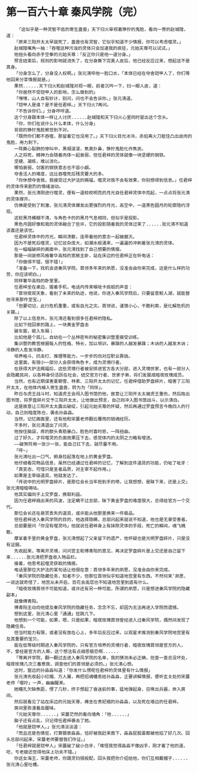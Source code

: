 # 第一百六十章 秦风学院（完）
        「这似乎是一种灵智不低的寄生蛊兽」天下归火审视着狰狞的鬼脸，看向一旁的赵城隍，道：
       「原来三阳开太太早就死了，蛊兽也有灵智，它似乎知道不少情报，你可以考虑噬灵。」
       赵城隍嘴角一抽：「吞噬这种污浊的灵体只会加速我的疯狂，元始天尊可以试试。」
       他扭头看向赤手空拳的元始天尊：「反正你只是他一道分身。」
       预言结束后，规则的影响就消失了，在分身撕下完美人皮后，他已经反应过来，想起这不是真身。
       「分身怎么了，分身没人权啊。」张元清啐他一脸口水，「本体已经在夺舍铠甲人了，你们等他回来分享情报就是。」
       果然......天下归火和赵城隍对视一眼，前者沉吟一下，扫一眼人皮，道：
       「你居然不受铠甲人的影响，怎么做到的」
       「嘿嘿，山人自有妙计，别问，问也不会告诉你。」张元清道。
       「铠甲人是谁？是不是任君梓。」天下归火7再问。
       「不告诉你们。」分身哼哼道。
       这个分身跟本体一样让人讨厌......赵城隍和天下归火心里同时冒出这个念头。
       「你，你们在说什么什么本体，什么分身」
       背部的狰狞鬼脸察觉到不对。
       「既然你们都不吞噬，那留着它也没用了。」天下归火目光冰冷，赤焰离火刀抵住凸出皮肉的鬼脸，用力刺下。
       一阵撕心裂肺的惨叫中，黑烟滚滚，焦臭扑鼻，狰狞鬼脸化作焦炭。
       人之将死，精神力会随着肉体一起衰弱，但任君梓的灵体就像一块坚硬的钢铁。
       坚硬、凝练，难以消化。
       哪怕衰弱，剑客的钢铁意志也不容小觑。
       夺舍活人的难度，远比吞噬死后残灵要大的多。
       「你休想夺舍我，我接受过大护法的赐福，噬灵对我不会有效果，你别想得到信息。」任君梓的灵体传来剧烈的情绪波动。
       果然，张元清刚进行噬灵，便有一道皎皎明亮的月光自任君梓灵体中亮起，一点点将张元清的灵体撑开。
       仿佛是受到了刺激，张元清灵体爆发出更强烈的月光，高空中，一道黑色圆月的轮廓隐约浮现。
       这轮黑月模糊不清，与角色卡的的黑月气息相同，但似乎是投影。
       黑色月圆好像和我的灵体融合了些许，它的投影随着我的灵体过来了......张元清不知道该喜还是该忧。
       任君梓灵体中的月光，瞬间溃散，连带着他的意志一起被磨灭。
       因为不是死后噬灵，记忆驳杂庞大，如潮水般涌来，一遍遍的冲刷着张元清的灵体。
       在一幅幅破碎的画面中，张元清找到了自己想要的情报。
       那是一间装修风格奢华高档的宽敞主卧，站在床边的任君梓正在听电话：
       「你做得不错，很不错!」
       「准备一下，找机会进秦风学院。首领多年来的夙愿，没准会由你来完成，这是什么样的功劳，你应该明白。」
       同样奢华高档的卧室里。
       任君梓坐在桌边，握着手机，电话内传来喉咙卡痰般的声音：
       「首领夜观天象，看到了未来的轨迹，他说，你进入秦风学院后，只要留意鲛人湖，就能替他寻来那件至宝。」
       「但要切记，此行危机重重，或有血光之灾。首领说，谨慎小心，干脆利索，是化解危机的关键。」
       除了以上信息外，张元清还看到很多任君梓的隐私。
       比如下班回家的路上，一块黄金罗盘击
       破车窗，砸入车厢；
       比如他是个孤儿，自幼在一个丛林密布的秘密集训营里接受训练。
       集训营的教官根据每人的性格、特长，加以培训，暴躁的人越发暴躁；木讷的人越发木讷；冷静的人愈发冷静。
       培养格斗、抗击打、推理等能力，一步步的向对应职业靠拢。
       这里面，有很小一部分人会获得角色卡，成为灵境行者。
       在获得大护法赐福后，这些灵境行者被安排进官方各大分部，进入灵境世家，也有一部分人会隐藏民间，以各种身份活跃在社会，结交官方行者、世家子弟，将们发展成暗夜玫瑰成员。
       当然，也有近期谋害夏朝雪、林素、三阳开太太的记忆，任君梓借助罗盘碎片，暗害了三阳开太太，在他体内植入寄生蛊兽，转为为「同伴」。
       昨日与虎王战斗时，知道虎王会闯入图书馆的他，故意让三阳开太太被虎王重伤，然后拖出图书馆，将罗盘碎片交予三阳开太太，让他做出预言，自己则冲入图书馆战斗，以示清白。
       这是故意让三阳开太太露出破绽，引起元始天尊的怀疑，然后再通过罗盘预言今晚四人的行动，自己则暗度陈仓，袭击孙淼淼。
       当然，记忆画面里，还有他和宋蔓老师翻云覆雨的销魂经历。
       不多时，张元清退出了问灵。
       他按住脑袋，疼的额头青筋暴凸，脸色时喜时悲，一阵扭曲。
       过了好久，才将噬灵的负面效果压下去，感觉体内的太阴之力略有增进。
       ――破煞符用一张少一张，能自己扛下去，就尽量不用。
       「呼~」
       张元清吐出一口气，俯身捡起落在地上的黄金罗盘。
       他仔细看完物品信息，虽然已经通过任君梓的记忆，了解到这件道具的功能，仍呲了呲牙：
       「真变态，可惜只是圣者品质，对主宰不起作用。」
       如果是主宰级道具，他就发达了。
       「传说中的光明罗盘碎片，是那位会长当年抢到手的啧，让我想想，是昧下来，还是上交」张元清暗暗嘀咕。
       他其实偏向于上交罗盘，换取利益。
       因为任君梓搞出来的风波，注定瞒不过总部，昧下黄金罗盘的难度很大，总得给官方一个交代。
       那位会长还在悬赏丢失的道具，或许能从他那里换来一件极品。
       但任君梓进入秦风学院的目的，他选择隐瞒，总部问起来就说不知道，他也是无辜受害者。
       总部要是问「你没有噬灵吗」他就说任君梓身上有抹除灵体的手段，死亡的瞬间，魂飞魄散。
       摩挲着手里的黄金罗盘，张元清想起了父亲留下的遗产，他怀疑也是光明罗盘碎片，只是没有证据。
       先收起来，等离开灵境，问问宫主和傅青阳的意见，再决定罗盘碎片是上交还是自己留下来......张元清把罗盘收入物品栏。
       接着，他思考起噬灵获取的情报。
       电话里那位大护法的某句话让他很在意：首领多年来的夙愿，没准会由你来完成。
       「秦风学院的隐藏任务，知者不少，但那位首领似乎知道地宫里有东西，不然何来‘夙愿，一说这就奇怪了，地宫从未开启，百花会高层也不知道地宫里到底有什么。
       「暗夜玫瑰首领不可能知道，或许还有另一种可能，所谓的夙愿，只是想进秦风学院的隐藏副本」
       就像傅青阳。
       傅青阳主动向他提及秦风学院的隐藏任务，念念不忘，却因为无法再进入学院而遗憾。
       想到这里，张元清心里「通通」狂跳几下。
       他想到一个可能，如果，嗯，只是如果，暗夜玫瑰首领曾经进入过秦风学院，偶然间发现了隐藏任务。
       但当时能力有限，或者没有放在心上，多年后反应过来，以观星术推测到秦风学院地宫里有及其重要的宝贝。
       能在低等级时期进入秦风学院的，只有官方培养的灵境行者，暗夜玫瑰首领是官方的人，不，曾经是官方的人嘶，这个想法有点细思极恐啊......
       「等离开学院，翻一翻过去进入秦风学院的名单，我的猜测未必正确，但查一查总没坏处，暗夜玫瑰几次三番惹我，调查他们的首领是必须的。」张元清心想。
       这时，窗边的孙淼淼叫道：「你发什么愣呢任君梓的灵体里有什么情报」
       张元清先收起小红帽、万人屠，再把招魂幡丢给孙淼淼，正要讲解情报，便听玄关处的宋蔓老师「嘤咛」一声，幽幽醒来。
       她瞳孔欠缺焦距，愣了几秒，终于想起了昏迷前的事，猛地弹起身，召唤出兵器，奔入房间。
       然后就看见了站在床边的元始天尊，瘫坐在贵妃榻的孙淼淼，以及死在墙边的任君梓。
       房间里弥漫着血腥味。
       「元始天尊你......」宋蔓茫然的看向墙角：「他......」
       脑子还有点乱，只记得任君梓袭击了她。
       「他就是铠甲人。」张元清淡淡道：
       「而且还是色情狂，打算猥亵淼淼，恰好被我赶来救下，淼淼屁股蛋都被他掐了好几次。回头总部问起来，宋蔓老师要替我们作证。」
       「任君梓就是铠甲人」宋蔓龇了龇小白牙，「难怪我觉得淼淼不像凶手，刚才着了他的道，呸，亏老娘还觉得他床上功夫不错。」
       你这女海王，宋蔓老师，你跟灵钧很般配，回头我把你介绍给他，你们互相戴帽子......张元清心里吐槽。